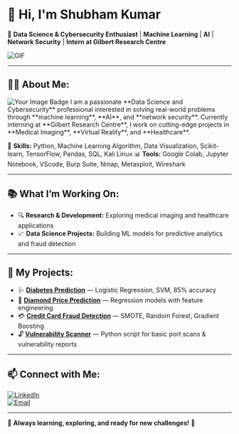 
# 👋 Hi, I'm **Shubham Kumar**

🚀 **Data Science & Cybersecurity Enthusiast** | **Machine Learning** | **AI** | **Network Security** | **Intern at Gilbert Research Centre**

![GIF](https://user-images.githubusercontent.com/74038190/235224431-e8c8c12e-6826-47f1-89fb-2ddad83b3abf.gif)

---

## 🧑‍💻 **About Me:**
<img src="https://tryhackme-badges.s3.amazonaws.com/shubhamkr.png" alt="Your Image Badge" />
I am a passionate **Data Science and Cybersecurity** professional interested in solving real-world problems through **machine learning**, **AI**, and **network security**. Currently interning at **Gilbert Research Centre**, I work on cutting-edge projects in **Medical Imaging**, **Virtual Reality**, and **Healthcare**.

🔧 **Skills:** Python, Machine Learning Algorithm, Data Visualization, Scikit-learn, TensorFlow, Pandas, SQL, Kali Linux
📊 **Tools:**  Google Colab, Jupyter Notebook, VScode, Burp Suite, Nmap, Metasploit, Wireshark

---

## 📚 **What I’m Working On:**

- 🔍 **Research & Development:** Exploring medical imaging and healthcare applications
- 📈 **Data Science Projects:** Building ML models for predictive analytics and fraud detection

---

## 📂 **My Projects:**

- 🩺 **[Diabetes Prediction](https://github.com/shubhamkr0021/Diabetes_Prediction)** — Logistic Regression, SVM, 85% accuracy  
- 💎 **[Diamond Price Prediction](https://github.com/shubhamkr0021/Diamond_prediction)** — Regression models with feature engineering  
- 💳 **[Credit Card Fraud Detection](https://github.com/shubhamkr0021/CreditCard_FraudDetection)** — SMOTE, Random Forest, Gradient Boosting  
- 🔓 **[Vulnerability Scanner](https://github.com/shubhamkr0021/CBT-CIP/tree/main/Simple_Vulnerability_scanner)** — Python script for basic port scans & vulnerability reports

---

## 📫 **Connect with Me:**

[![LinkedIn](https://img.shields.io/badge/LinkedIn-blue?style=for-the-badge&logo=linkedin)](https://linkedin.com/in/shubham-kumar-61ab36135)  
[![Email](https://img.shields.io/badge/Email-D14836?style=for-the-badge&logo=gmail&logoColor=white)](mailto:iams.k@outlook.com)

---

🎯 **Always learning, exploring, and ready for new challenges!** 🚀

